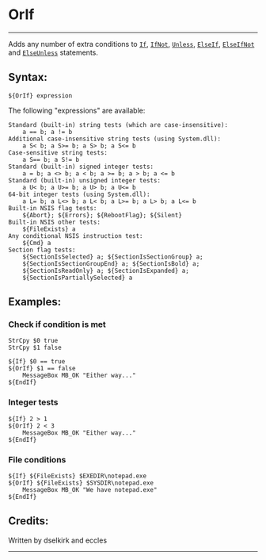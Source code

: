 # OrIf

---

Adds any number of extra conditions to [`If`][1], [`IfNot`][2], [`Unless`][3], [`ElseIf`][4], [`ElseIfNot`][5] and [`ElseUnless`][6] statements.

## Syntax:

	${OrIf} expression

The following "expressions" are available:

	Standard (built-in) string tests (which are case-insensitive):
	 	a == b; a != b
	Additional case-insensitive string tests (using System.dll):
	 	a S< b; a S>= b; a S> b; a S<= b
	Case-sensitive string tests:
	 	a S== b; a S!= b
	Standard (built-in) signed integer tests:
	 	a = b; a <> b; a < b; a >= b; a > b; a <= b
	Standard (built-in) unsigned integer tests:
	 	a U< b; a U>= b; a U> b; a U<= b
	64-bit integer tests (using System.dll):
		a L= b; a L<> b; a L< b; a L>= b; a L> b; a L<= b
	Built-in NSIS flag tests:
		${Abort}; ${Errors}; ${RebootFlag}; ${Silent}
	Built-in NSIS other tests:
		${FileExists} a
	Any conditional NSIS instruction test:
		${Cmd} a
	Section flag tests:
		${SectionIsSelected} a; ${SectionIsSectionGroup} a;
		${SectionIsSectionGroupEnd} a; ${SectionIsBold} a;
		${SectionIsReadOnly} a; ${SectionIsExpanded} a;
		${SectionIsPartiallySelected} a

## Examples:

### Check if condition is met

	StrCpy $0 true
	StrCpy $1 false

	${If} $0 == true
	${OrIf} $1 == false
		MessageBox MB_OK "Either way..."
	${EndIf}

### Integer tests

	${If} 2 > 1
	${OrIf} 2 < 3
		MessageBox MB_OK "Either way..."
	${EndIf}

### File conditions

	${If} ${FileExists} $EXEDIR\notepad.exe
	${OrIf} ${FileExists} $SYSDIR\notepad.exe
		MessageBox MB_OK "We have notepad.exe"
	${EndIf}

## Credits:

Written by dselkirk and eccles

---

[1]: If.md
[2]: IfNot.md
[3]: Unless.md
[4]: ElseIf.md
[5]: ElseIfNot.md
[6]: ElseUnless.md